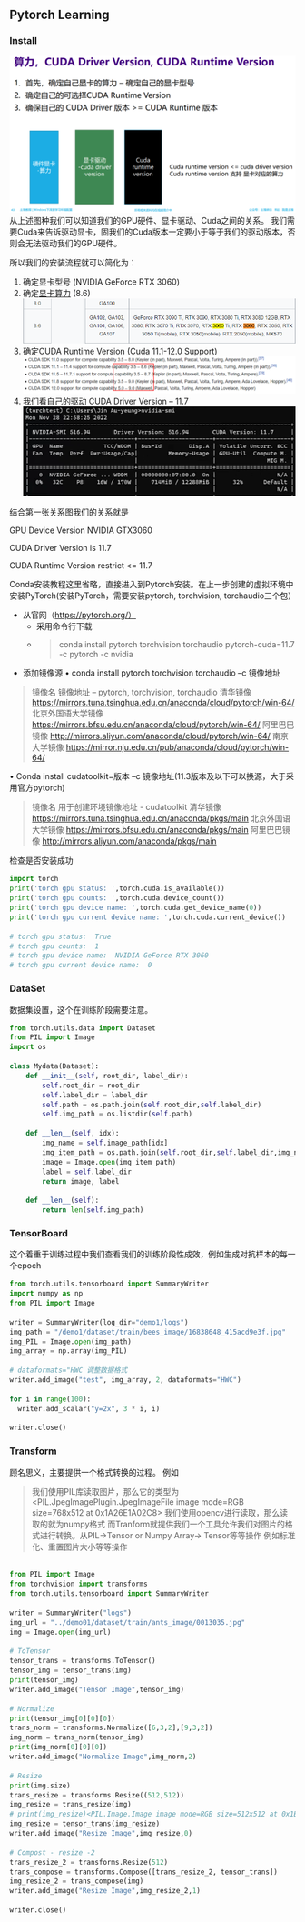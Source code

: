 ## Pytorch Learning

### Install
![](.Pytorch_images/c3ddcc2c.png)
从上述图种我们可以知道我们的GPU硬件、显卡驱动、Cuda之间的关系。
我们需要Cuda来告诉驱动显卡，固我们的Cuda版本一定要小于等于我们的驱动版本，否则会无法驱动我们的GPU硬件。

所以我们的安装流程就可以简化为：
1. 确定显卡型号 (NVIDIA GeForce RTX 3060)
2. 确定[显卡算力](https://en.wikipedia.org/wiki/CUDA)  (8.6)![8.6](.Pytorch_images/1232a521.png)
3. 确定CUDA Runtime Version (Cuda 11.1-12.0 Support)
![](.Pytorch_images/da9b131d.png)
4. 我们看自己的驱动 CUDA Driver Version – 11.7![](.Pytorch_images/0dc3e887.png)

结合第一张关系图我们的关系就是

GPU Device Version NVIDIA GTX3060 

CUDA Driver Version is 11.7

CUDA Runtime Version restrict <= 11.7

Conda安装教程这里省略，直接进入到Pytorch安装。在上一步创建的虚拟环境中安装PyTorch(安装PyTorch，需要安装pytorch, torchvision, 
torchaudio三个包）
- 从官网（https://pytorch.org/）
  - 采用命令行下载
  - > conda install pytorch torchvision torchaudio pytorch-cuda=11.7 -c pytorch -c nvidia
- 添加镜像源
• conda install pytorch torchvision torchaudio –c 镜像地址

>镜像名 镜像地址 – pytorch, torchvision, torchaudio
清华镜像 https://mirrors.tuna.tsinghua.edu.cn/anaconda/cloud/pytorch/win-64/
北京外国语大学镜像 https://mirrors.bfsu.edu.cn/anaconda/cloud/pytorch/win-64/
阿里巴巴镜像 http://mirrors.aliyun.com/anaconda/cloud/pytorch/win-64/
南京大学镜像 https://mirror.nju.edu.cn/pub/anaconda/cloud/pytorch/win-64/

• Conda install cudatoolkit=版本 –c 镜像地址(11.3版本及以下可以换源，大于采用官方pytorch)

>镜像名 用于创建环境镜像地址 - cudatoolkit
清华镜像 https://mirrors.tuna.tsinghua.edu.cn/anaconda/pkgs/main
北京外国语大学镜像 https://mirrors.bfsu.edu.cn/anaconda/pkgs/main
阿里巴巴镜像 http://mirrors.aliyun.com/anaconda/pkgs/main

检查是否安装成功
```python
import torch
print('torch gpu status: ',torch.cuda.is_available())
print('torch gpu counts: ',torch.cuda.device_count())
print('torch gpu device name: ',torch.cuda.get_device_name(0))
print('torch gpu current device name: ',torch.cuda.current_device())

# torch gpu status:  True
# torch gpu counts:  1
# torch gpu device name:  NVIDIA GeForce RTX 3060
# torch gpu current device name:  0

```
### DataSet
数据集设置，这个在训练阶段需要注意。
```python
from torch.utils.data import Dataset
from PIL import Image
import os

class Mydata(Dataset):
    def __init__(self, root_dir, label_dir):
        self.root_dir = root_dir
        self.label_dir = label_dir
        self.path = os.path.join(self.root_dir,self.label_dir)
        self.img_path = os.listdir(self.path)

    def __len__(self, idx):
        img_name = self.image_path[idx]
        img_item_path = os.path.join(self.root_dir,self.label_dir,img_name)
        image = Image.open(img_item_path)
        label = self.label_dir
        return image, label

    def __len__(self):
        return len(self.img_path)
```

### TensorBoard
这个着重于训练过程中我们查看我们的训练阶段性成效，例如生成对抗样本的每一个epoch

```python
from torch.utils.tensorboard import SummaryWriter
import numpy as np
from PIL import Image

writer = SummaryWriter(log_dir="demo1/logs")
img_path = "/demo1/dataset/train/bees_image/16838648_415acd9e3f.jpg"
img_PIL = Image.open(img_path)
img_array = np.array(img_PIL)

# dataformats="HWC 调整数据格式
writer.add_image("test", img_array, 2, dataformats="HWC")

for i in range(100):
  writer.add_scalar("y=2x", 3 * i, i)

writer.close()

```

### Transform
顾名思义，主要提供一个格式转换的过程。
例如 
> 我们使用PIL库读取图片，那么它的类型为 <PIL.JpegImagePlugin.JpegImageFile image mode=RGB size=768x512 at 0x1A26E1A02C8>
> 我们使用opencv进行读取，那么读取的就为numpy格式
> 而Tranform就提供我们一个工具允许我们对图片的格式进行转换。从PIL->Tensor or Numpy Array-> Tensor等等操作
> 例如标准化、重置图片大小等等操作
```python

from PIL import Image
from torchvision import transforms
from torch.utils.tensorboard import SummaryWriter

writer = SummaryWriter("logs")
img_url = "../demo01/dataset/train/ants_image/0013035.jpg"
img = Image.open(img_url)

# ToTensor
tensor_trans = transforms.ToTensor()
tensor_img = tensor_trans(img)
print(tensor_img)
writer.add_image("Tensor Image",tensor_img)

# Normalize
print(tensor_img[0][0][0])
trans_norm = transforms.Normalize([6,3,2],[9,3,2])
img_norm = trans_norm(tensor_img)
print(img_norm[0][0][0])
writer.add_image("Normalize Image",img_norm,2)

# Resize
print(img.size)
trans_resize = transforms.Resize((512,512))
img_resize = trans_resize(img)
# print(img_resize)<PIL.Image.Image image mode=RGB size=512x512 at 0x1BD84EB7448>
img_resize = tensor_trans(img_resize)
writer.add_image("Resize Image",img_resize,0)

# Compost - resize -2
trans_resize_2 = transforms.Resize(512)
trans_compose = transforms.Compose([trans_resize_2, tensor_trans])
img_resize_2 = trans_compose(img)
writer.add_image("Resize Image",img_resize_2,1)

writer.close()

```

